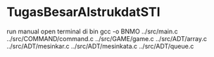 # TugasBesarAlstrukdatSTI

run manual open terminal di bin
gcc  -o BNMO ../src/main.c ../src/COMMAND/command.c ../src/GAME/game.c ../src/ADT/array.c ../src/ADT/mesinkar.c ../src/ADT/mesinkata.c ../src/ADT/queue.c